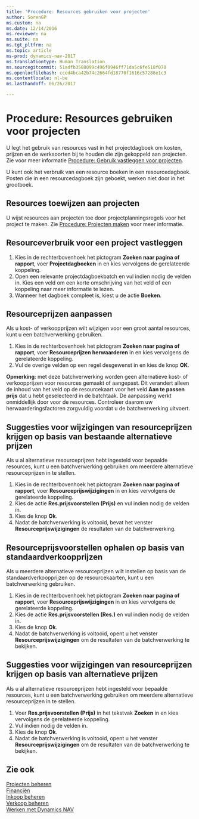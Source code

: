 ```yaml
---
title: 'Procedure: Resources gebruiken voor projecten'
author: SorenGP
ms.custom: na
ms.date: 12/14/2016
ms.reviewer: na
ms.suite: na
ms.tgt_pltfrm: na
ms.topic: article
ms-prod: dynamics-nav-2017
ms.translationtype: Human Translation
ms.sourcegitcommit: 51adfb3588099c496f0946ff71da5c6fe518f070
ms.openlocfilehash: cced4bca42b74c2664fd18770f1616c57286e1c3
ms.contentlocale: nl-be
ms.lasthandoff: 06/26/2017

---
```


# <a name="how-to-use-resources-for-jobs"></a>Procedure: Resources gebruiken voor projecten
U legt het gebruik van resources vast in het projectdagboek om kosten, prijzen en de werksoorten bij te houden die zijn gekoppeld aan projecten. Zie voor meer informatie [Procedure: Gebruik vastleggen voor projecten](projects-how-record-job-usage.md).

U kunt ook het verbruik van een resource boeken in een resourcedagboek. Posten die in een resourcedagboek zijn geboekt, werken niet door in het grootboek.

## <a name="to-assign-resources-to-jobs"></a>Resources toewijzen aan projecten
U wijst resources aan projecten toe door projectplanningsregels voor het project te maken. Zie [Procedure: Projecten maken](projects-how-create-jobs.md) voor meer informatie.

## <a name="to-record-resource-usage-for-a-job"></a>Resourceverbruik voor een project vastleggen

1. Kies in de rechterbovenhoek het pictogram **Zoeken naar pagina of rapport**, voer **Projectdagboeken** in en kies vervolgens de gerelateerde koppeling.
2. Open een relevante projectdagboekbatch en vul indien nodig de velden in. Kies een veld om een korte omschrijving van het veld of een koppeling naar meer informatie te lezen.
3. Wanneer het dagboek compleet is, kiest u de actie **Boeken**.

## <a name="to-adjust-resource-prices"></a>Resourceprijzen aanpassen  
Als u kost- of verkoopprijzen wilt wijzigen voor een groot aantal resources, kunt u een batchverwerking gebruiken.  

1. Kies in de rechterbovenhoek het pictogram **Zoeken naar pagina of rapport**, voer **Resourceprijzen herwaarderen** in en kies vervolgens de gerelateerde koppeling.
2. Vul de overige velden op een regel desgewenst in en kies de knop **OK**.

**Opmerking**: met deze batchverwerking worden geen alternatieve kost- of verkoopprijzen voor resources gemaakt of aangepast. Dit verandert alleen de inhoud van het veld op de resourcekaart voor het veld **Aan te passen prijs** dat u hebt geselecteerd in de batchtaak. De aanpassing werkt onmiddellijk door voor de resources. Controleer daarom uw herwaarderingsfactoren zorgvuldig voordat u de batchverwerking uitvoert.

## <a name="to-get-resource-price-change-suggestions-based-on-existing-alternate-prices"></a>Suggesties voor wijzigingen van resourceprijzen krijgen op basis van bestaande alternatieve prijzen  
Als u al alternatieve resourceprijzen hebt ingesteld voor bepaalde resources, kunt u een batchverwerking gebruiken om meerdere alternatieve resourceprijzen in te stellen.

1. Kies in de rechterbovenhoek het pictogram **Zoeken naar pagina of rapport**, voer **Resourceprijswijzigingen** in en kies vervolgens de gerelateerde koppeling.
2. Kies de actie **Res.prijsvoorstellen (Prijs)** en vul indien nodig de velden in.
3. Kies de knop **Ok**.  
4. Nadat de batchverwerking is voltooid, bevat het venster **Resourceprijswijzigingen** de resultaten van de batchverwerking.

## <a name="to-get-resource-price-change-suggestions-based-on-standard-prices"></a>Resourceprijsvoorstellen ophalen op basis van standaardverkoopprijzen  
Als u meerdere alternatieve resourceprijzen wilt instellen op basis van de standaardverkoopprijzen op de resourcekaarten, kunt u een batchverwerking gebruiken.  

1. Kies in de rechterbovenhoek het pictogram **Zoeken naar pagina of rapport**, voer **Resourceprijswijzigingen** in en kies vervolgens de gerelateerde koppeling.
2. Kies de actie **Res.prijsvoorstellen (Res.)** en vul indien nodig de velden in.  
3. Kies de knop **Ok**.  
4. Nadat de batchverwerking is voltooid, opent u het venster **Resourceprijswijzigingen** om de resultaten van de batchverwerking te bekijken.

## <a name="to-get-resource-price-change-suggestions-based-on-alternate-prices"></a>Suggesties voor wijzigingen van resourceprijzen krijgen op basis van alternatieve prijzen  
Als u al alternatieve resourceprijzen hebt ingesteld voor bepaalde resources, kunt u een batchverwerking gebruiken om meerdere alternatieve resourceprijzen in te stellen.

1. Voer **Res.prijsvoorstellen (Prijs)** in het tekstvak **Zoeken** in en kies vervolgens de gerelateerde koppeling.  
2. Vul indien nodig de velden in.
3. Kies de knop **Ok**.  
4. Nadat de batchverwerking is voltooid, opent u het venster **Resourceprijswijzigingen** om de resultaten van de batchverwerking te bekijken.

## <a name="see-also"></a>Zie ook
[Projecten beheren](projects-manage-projects.md)  
[Financiën](finance-setup.md)  
[Inkoop beheren](purchasing-manage-purchasing.md)         
[Verkoop beheren](sales-manage-sales.md)     
[Werken met Dynamics NAV](ui-work-product.md)  

